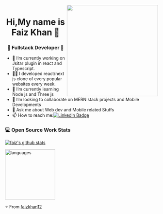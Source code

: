 <img align="right" width="300" height="300" src="https://faizkhan.xyz/static/media/avatar1.0a9cd423.png">

<h1 align="center"> Hi,My name is  Faiz Khan 👋 </h1>
<h3 align="center">🚀 Fullstack Developer 🚀</h3>

- 🔭 I’m currently working on Jsitar plugin in react and Typescript.  
- 👨‍💻 I developed react/next js clone of every popular websites every week.
- 🌱 I’m currently learning Node js and Three js
- 👯 I’m looking to collaborate on MERN stack projects and Mobile Developments
- 💬 Ask me about Web dev and Mobile related Stuffs
- 📫 How to reach me:[![Linkedin Badge](https://img.shields.io/badge/-LinkedIn-blue?style=flat-square&logo=Linkedin&logoColor=white&link=)](https://www.linkedin.com/in/faiz-khan-8b4a55147/) 

### 💻 Open Source Work Stats

[![faiz's github stats](https://github-readme-stats.vercel.app/api?username=faizkhan12)](https://github.com/faizkhan12/github-readme-stats)

<img src="https://github-readme-stats.vercel.app/api/top-langs/?username=faizkhan12&layout=compact&theme=tokyonight&count_private=true" alt="languages" height="165">


⭐️ From [faizkhan12](https://github.com/faizkhan12)
